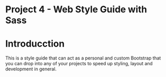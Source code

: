 Project 4 - Web Style Guide with Sass
=========

# Introducction
This is a style guide that can act as a personal and custom Bootstrap that you can drop into any of your projects to speed up styling, layout and development in general.
